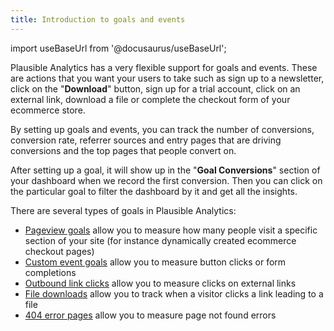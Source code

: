 ```yaml
---
title: Introduction to goals and events
---
```


import useBaseUrl from '@docusaurus/useBaseUrl';

Plausible Analytics has a very flexible support for goals and events. These are actions that you want your users to take such as sign up to a newsletter, click on the "**Download**" button, sign up for a trial account, click on an external link, download a file or complete the checkout form of your ecommerce store.

By setting up goals and events, you can track the number of conversions, conversion rate, referrer sources and entry pages that are driving conversions and the top pages that people convert on.

After setting up a goal, it will show up in the "**Goal Conversions**" section of your dashboard when we record the first conversion. Then you can click on the particular goal to filter the dashboard by it and get all the insights.

There are several types of goals in Plausible Analytics:

* [Pageview goals](pageview-goals.md) allow you to measure how many people visit a specific section of your site (for instance dynamically created ecommerce checkout pages)
* [Custom event goals](custom-event-goals.md) allow you to measure button clicks or form completions
* [Outbound link clicks](outbound-link-click-tracking.md) allow you to measure clicks on external links
* [File downloads](file-downloads-tracking.md) allow you to track when a visitor clicks a link leading to a file
* [404 error pages](error-pages-tracking-404.md) allow you to measure page not found errors
